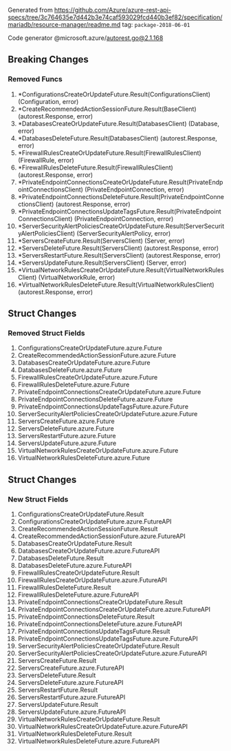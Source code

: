 Generated from https://github.com/Azure/azure-rest-api-specs/tree/3c764635e7d442b3e74caf593029fcd440b3ef82/specification/mariadb/resource-manager/readme.md tag: `package-2018-06-01`

Code generator @microsoft.azure/autorest.go@2.1.168

## Breaking Changes

### Removed Funcs

1. *ConfigurationsCreateOrUpdateFuture.Result(ConfigurationsClient) (Configuration, error)
1. *CreateRecommendedActionSessionFuture.Result(BaseClient) (autorest.Response, error)
1. *DatabasesCreateOrUpdateFuture.Result(DatabasesClient) (Database, error)
1. *DatabasesDeleteFuture.Result(DatabasesClient) (autorest.Response, error)
1. *FirewallRulesCreateOrUpdateFuture.Result(FirewallRulesClient) (FirewallRule, error)
1. *FirewallRulesDeleteFuture.Result(FirewallRulesClient) (autorest.Response, error)
1. *PrivateEndpointConnectionsCreateOrUpdateFuture.Result(PrivateEndpointConnectionsClient) (PrivateEndpointConnection, error)
1. *PrivateEndpointConnectionsDeleteFuture.Result(PrivateEndpointConnectionsClient) (autorest.Response, error)
1. *PrivateEndpointConnectionsUpdateTagsFuture.Result(PrivateEndpointConnectionsClient) (PrivateEndpointConnection, error)
1. *ServerSecurityAlertPoliciesCreateOrUpdateFuture.Result(ServerSecurityAlertPoliciesClient) (ServerSecurityAlertPolicy, error)
1. *ServersCreateFuture.Result(ServersClient) (Server, error)
1. *ServersDeleteFuture.Result(ServersClient) (autorest.Response, error)
1. *ServersRestartFuture.Result(ServersClient) (autorest.Response, error)
1. *ServersUpdateFuture.Result(ServersClient) (Server, error)
1. *VirtualNetworkRulesCreateOrUpdateFuture.Result(VirtualNetworkRulesClient) (VirtualNetworkRule, error)
1. *VirtualNetworkRulesDeleteFuture.Result(VirtualNetworkRulesClient) (autorest.Response, error)

## Struct Changes

### Removed Struct Fields

1. ConfigurationsCreateOrUpdateFuture.azure.Future
1. CreateRecommendedActionSessionFuture.azure.Future
1. DatabasesCreateOrUpdateFuture.azure.Future
1. DatabasesDeleteFuture.azure.Future
1. FirewallRulesCreateOrUpdateFuture.azure.Future
1. FirewallRulesDeleteFuture.azure.Future
1. PrivateEndpointConnectionsCreateOrUpdateFuture.azure.Future
1. PrivateEndpointConnectionsDeleteFuture.azure.Future
1. PrivateEndpointConnectionsUpdateTagsFuture.azure.Future
1. ServerSecurityAlertPoliciesCreateOrUpdateFuture.azure.Future
1. ServersCreateFuture.azure.Future
1. ServersDeleteFuture.azure.Future
1. ServersRestartFuture.azure.Future
1. ServersUpdateFuture.azure.Future
1. VirtualNetworkRulesCreateOrUpdateFuture.azure.Future
1. VirtualNetworkRulesDeleteFuture.azure.Future

## Struct Changes

### New Struct Fields

1. ConfigurationsCreateOrUpdateFuture.Result
1. ConfigurationsCreateOrUpdateFuture.azure.FutureAPI
1. CreateRecommendedActionSessionFuture.Result
1. CreateRecommendedActionSessionFuture.azure.FutureAPI
1. DatabasesCreateOrUpdateFuture.Result
1. DatabasesCreateOrUpdateFuture.azure.FutureAPI
1. DatabasesDeleteFuture.Result
1. DatabasesDeleteFuture.azure.FutureAPI
1. FirewallRulesCreateOrUpdateFuture.Result
1. FirewallRulesCreateOrUpdateFuture.azure.FutureAPI
1. FirewallRulesDeleteFuture.Result
1. FirewallRulesDeleteFuture.azure.FutureAPI
1. PrivateEndpointConnectionsCreateOrUpdateFuture.Result
1. PrivateEndpointConnectionsCreateOrUpdateFuture.azure.FutureAPI
1. PrivateEndpointConnectionsDeleteFuture.Result
1. PrivateEndpointConnectionsDeleteFuture.azure.FutureAPI
1. PrivateEndpointConnectionsUpdateTagsFuture.Result
1. PrivateEndpointConnectionsUpdateTagsFuture.azure.FutureAPI
1. ServerSecurityAlertPoliciesCreateOrUpdateFuture.Result
1. ServerSecurityAlertPoliciesCreateOrUpdateFuture.azure.FutureAPI
1. ServersCreateFuture.Result
1. ServersCreateFuture.azure.FutureAPI
1. ServersDeleteFuture.Result
1. ServersDeleteFuture.azure.FutureAPI
1. ServersRestartFuture.Result
1. ServersRestartFuture.azure.FutureAPI
1. ServersUpdateFuture.Result
1. ServersUpdateFuture.azure.FutureAPI
1. VirtualNetworkRulesCreateOrUpdateFuture.Result
1. VirtualNetworkRulesCreateOrUpdateFuture.azure.FutureAPI
1. VirtualNetworkRulesDeleteFuture.Result
1. VirtualNetworkRulesDeleteFuture.azure.FutureAPI
